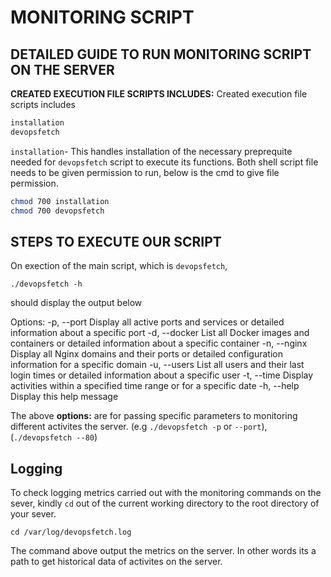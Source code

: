 # MONITORING SCRIPT

## DETAILED GUIDE TO RUN MONITORING SCRIPT ON THE SERVER

**CREATED EXECUTION FILE SCRIPTS INCLUDES:** Created execution file scripts includes

```sh
installation
devopsfetch
```

`installation`- This handles installation of the necessary preprequite needed for `devopsfetch` script to execute its functions. Both shell script file needs to be given permission to run, below is the cmd to give file permission.

```sh
chmod 700 installation
chmod 700 devopsfetch
```
## STEPS TO EXECUTE OUR SCRIPT

On exection of the main script, which is `devopsfetch`,

`./devopsfetch -h`

should display the output below

Options:
-p, --port            Display all active ports and services or detailed information about a specific port
-d, --docker          List all Docker images and containers or detailed information about a specific container
-n, --nginx           Display all Nginx domains and their ports or detailed configuration information for a specific domain
-u, --users           List all users and their last login times or detailed information about a specific user
-t, --time            Display activities within a specified time range or for a specific date
-h, --help            Display this help message

The above **options:** are for passing specific parameters to monitoring different activites the server. (e.g `./devopsfetch -p` or `--port`), (`./devopsfetch --80`)

## Logging

To check logging metrics carried out with the monitoring commands on the sever, kindly `cd` out of the current working directory to the root directory of your sever.

`cd /var/log/devopsfetch.log`

The command above output the metrics on the server. In other words its a path to get historical data of activites on the server.